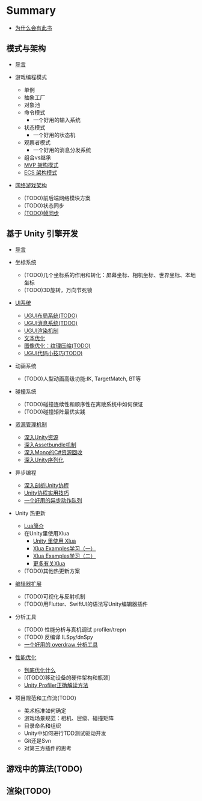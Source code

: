 # Summary

* [为什么会有此书](README.md)


## 模式与架构

* [导言](CodePattern/README.md)

* 游戏编程模式
  * 单例
  * 抽象工厂
  * 对象池
  * 命令模式
    * 一个好用的输入系统
  * 状态模式
    * 一个好用的状态机
  * 观察者模式
    * 一个好用的消息分发系统
  * 组合vs继承
  * [MVP 架构模式](CodePattern/MVP_ArchitecturePattern.md)
  * [ECS 架构模式](CodePattern/ECS_ArchitecturePattern.md)


* [网络游戏架构](Network/README.md)
  * (TODO)前后端网络模块方案
  * (TODO)状态同步
  * [(TODO)帧同步](Network/FrameLockStepSync.md)


## 基于 Unity 引擎开发

* [导言](Unity/README.md)

* 坐标系统
  * (TODO)几个坐标系的作用和转化：屏幕坐标、相机坐标、世界坐标、本地坐标
  * (TODO)3D旋转，万向节死锁


* [UI系统](Unity/UGUI/README.md)
  * [UGUI布局系统(TODO)](Unity/UGUI/UGUILayoutSystem.md)
  * [UGUI消息系统(TDOO)](Unity/UGUI/UGUIEventSystem.md)
  * [UGUI渲染机制](Unity/UGUI/UGUIRenderSystem.md)
  * [文本优化](Unity/UGUI/UGUIOptimization_TextFont.md)
  * [图像优化：纹理压缩(TODO)](Unity/UGUI/UGUIOptimization_TextureCompression.md)
  * [UGUI代码小技巧(TODO)](Unity/UGUI/UGUITipsOnHowTo.md)


* 动画系统
  * (TODO)人型动画高级功能:IK, TargetMatch, BT等


* 碰撞系统
  * (TODO)碰撞连续性和顺序性在离散系统中如何保证
  * (TODO)碰撞矩阵最优实践

* [资源管理机制](Unity/Asset/README.md)
  * [深入Unity资源](Unity/Asset/DiveIntoUnityAsset.md)
  * [深入Assetbundle机制](Unity/Asset/DiveIntoAssetBundle.md)
  * [深入Mono的C\#资源回收](Unity/Asset/DiveIntoMonoCsharpGC.md)
  * [深入Unity序列化](Unity/Asset/DiveIntoUnitySerialization.md)


* 异步编程
  * [深入剖析Unity协程](Unity/Coroutine/DiveIntoUnityCoroutine.md)
  * [Unity协程实用技巧](Unity/Coroutine/CodeHappilyWithUnityCoroutine.md)
  * [一个好用的异步动作队列](Unity/Coroutine/CreateUsefulActionSequence.md)


* Unity 热更新
  * [Lua简介](Lua/Lang/LuaNotes.md)
  * 在Unity里使用Xlua
    * [Unity 里使用 Xlua](Lua/Xlua/CodeHappierWithXlua.md)
    * [Xlua Examples学习（一）](Lua/Xlua/XluaExampleNotes.md)
    * [Xlua Examples学习（二）](Lua/Xlua/XluaExampleNotes02.md)
    * [更多有关Xlua](Lua/Xlua/XluaMoreInfo.md)
  * (TODO)其他热更新方案


* [编辑器扩展](Unity/EditorExtension/README.md)
  * (TODO)可视化与反射机制
  * (TODO)用Flutter、SwiftUI的语法写Unity编辑器插件

* 分析工具
  * (TODO) 性能分析与真机调试 profiler/trepn
  * (TODO) 反编译 ILSpy/dnSpy
  * [一个好用的 overdraw 分析工具]()

* [性能优化](Unity/PerformanceOptimizition/README.md)
  * [到底优化什么](Unity/PerformanceOptimizition/WhatToOptimize.md)
  * [(TODO)移动设备的硬件架构和瓶颈]
  * [Unity Profiler正确解读方法](Unity/PerformanceOptimizition/HowToUseProfilerCorrectly.md)

* 项目规范和工作流(TODO)
  * 美术标准如何确定
  * 游戏场景规范：相机、层级、碰撞矩阵
  * 目录命名和组织
  * Unity中如何进行TDD测试驱动开发
  * Git还是Svn
  * 对第三方插件的思考





## 游戏中的算法(TODO)

## 渲染(TODO)
